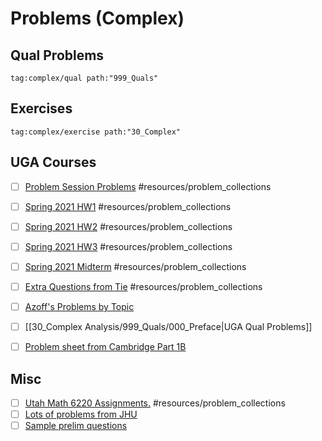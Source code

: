 # Problems (Complex)

## Qual Problems

```query
tag:complex/qual path:"999_Quals"
```

## Exercises
  
```query
tag:complex/exercise path:"30_Complex"
```

## UGA Courses
	
- [ ]  [Problem Session Problems](attachments/8155-starter-problems.pdf) #resources/problem_collections

- [ ]  [Spring 2021 HW1](attachments/8150-hw1.pdf) #resources/problem_collections
    
- [ ]  [Spring 2021 HW2](attachments/8150-hw2.pdf) #resources/problem_collections
    
- [ ]  [Spring 2021 HW3](attachments/8150-hw3.pdf) #resources/problem_collections
    
- [ ]  [Spring 2021 Midterm](attachments/Spring2020Midterm.pdf) #resources/problem_collections
    
- [ ]  [Extra Questions from Tie](attachments/Questions_from_Tie.pdf) #resources/problem_collections

- [ ]  [Azoff's Problems by Topic](attachments/Azoff%20Problems%20by%20Topic.pdf)

- [ ]  [[30_Complex Analysis/999_Quals/000_Preface|UGA Qual Problems]]
      
- [ ] [Problem sheet from Cambridge Part 1B](attachments/Cambridge%20Examples%20Sheets.pdf)
      
## Misc

- [ ]  [Utah Math 6220 Assignments.](http://www.math.utah.edu/~astephan/134.pdf) #resources/problem_collections
- [ ]  [Lots of problems from JHU](https://math.jhu.edu/gradexam/analysisexams.pdf)
- [ ] [Sample prelim questions](https://faculty.tcu.edu/richardson/Prelims/PrelimSampleQsCpx_2.pdf)
